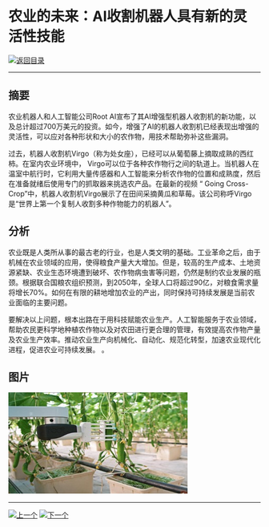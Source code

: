 
# 农业的未来：AI收割机器人具有新的灵活性技能

[![返回目录](http://img.shields.io/badge/点击-返回目录-875A7B.svg?style=flat&colorA=8F8F8F)](/)

----------

## 摘要

农业机器人和人工智能公司Root AI宣布了其AI增强型机器人收割机的新功能，以及总计超过700万美元的投资。如今，增强了AI的机器人收割机已经表现出增强的灵活性，可以应对各种形状和大小的农作物，用技术帮助弥补这些漏洞。

过去，机器人收割机Virgo（称为处女座），已经可以从葡萄藤上摘取成熟的西红柿。在室内农业环境中， Virgo可以位于各种农作物行之间的轨道上。当机器人在温室中航行时，它利用大量传感器和人工智能来分析农作物的位置和成熟度，然后在准备就绪后使用专门的抓取器来挑选农产品。在最新的视频 “ Going Cross-Crop”中，机器人收割机Virgo展示了在田间采摘黄瓜和草莓。该公司称呼Virgo是“世界上第一个复制人收割多种作物能力的机器人”。


## 分析

农业既是人类所从事的最古老的行业，也是人类文明的基础。工业革命之后，由于机械在农业领域的应用，使得粮食产量大大增加。但是，较高的生产成本、土地资源紧缺、农业生态环境遭到破坏、农作物病虫害等问题，仍然是制约农业发展的瓶颈。根据联合国粮农组织预测，到2050年，全球人口将超过90亿，对粮食需求量将增长70%。如何在有限的耕地增加农业的产出，同时保持可持续发展是当前农业面临的主要问题。

要解决以上问题，根本出路在于用科技赋能农业生产。人工智能服务于农业领域，帮助农民更科学地种植农作物以及对农田进行更合理的管理，有效提高农作物产量及农业生产效率。推动农业生产向机械化、自动化、规范化转型，加速农业现代化进程，促进农业可持续发展。
。


## 图片

![图片](2.1.jpg)


----------

 [![上一个](http://img.shields.io/badge/查看-上一个-875A7B.svg?style=flat&colorA=8F8F8F)](https://doc.shanghaiopen.org.cn/case/2/1.html)
 [![下一个](http://img.shields.io/badge/查看-下一个-875A7B.svg?style=flat&colorA=8F8F8F)](https://doc.shanghaiopen.org.cn/case/3/1.html)



